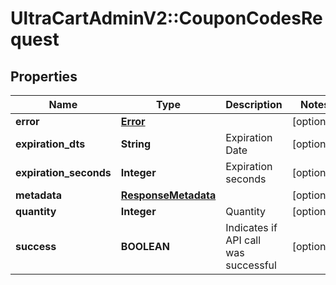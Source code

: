 # UltraCartAdminV2::CouponCodesRequest

## Properties
Name | Type | Description | Notes
------------ | ------------- | ------------- | -------------
**error** | [**Error**](Error.md) |  | [optional] 
**expiration_dts** | **String** | Expiration Date | [optional] 
**expiration_seconds** | **Integer** | Expiration seconds | [optional] 
**metadata** | [**ResponseMetadata**](ResponseMetadata.md) |  | [optional] 
**quantity** | **Integer** | Quantity | [optional] 
**success** | **BOOLEAN** | Indicates if API call was successful | [optional] 


